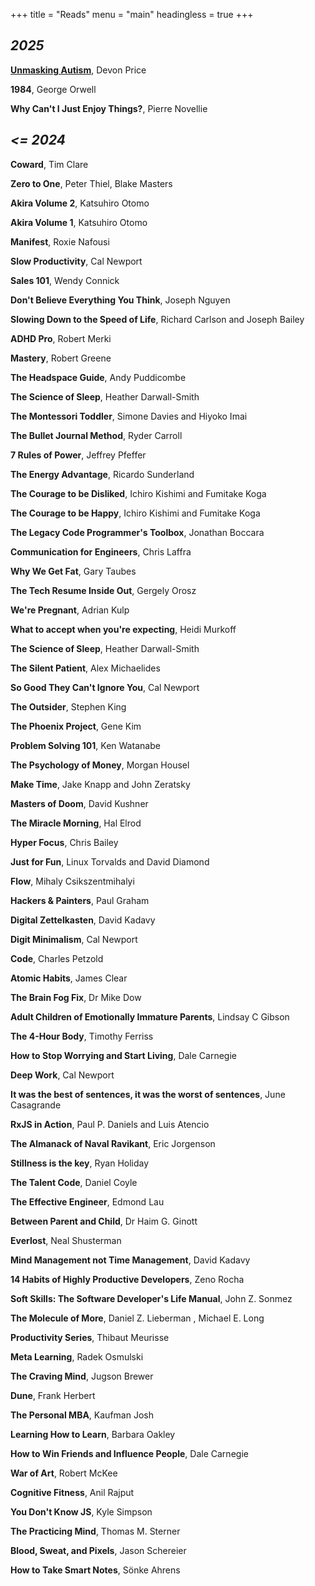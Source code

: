 +++
title = "Reads"
menu = "main"
headingless = true
+++

## _2025_

__[Unmasking Autism](/articles/unmasking-autism/)__, Devon Price

__1984__, George Orwell

__Why Can't I Just Enjoy Things?__, Pierre Novellie

## _<= 2024_

__Coward__, Tim Clare

__Zero to One__, Peter Thiel, Blake Masters

__Akira Volume 2__, Katsuhiro Otomo

__Akira Volume 1__, Katsuhiro Otomo

__Manifest__, Roxie Nafousi

__Slow Productivity__, Cal Newport

__Sales 101__, Wendy Connick 

__Don't Believe Everything You Think__, Joseph Nguyen 

__Slowing Down to the Speed of Life__, Richard Carlson and Joseph Bailey 

__ADHD Pro__, Robert Merki

__Mastery__, Robert Greene 

__The Headspace Guide__, Andy Puddicombe

__The Science of Sleep__, Heather Darwall-Smith 

__The Montessori Toddler__, Simone Davies and Hiyoko Imai

__The Bullet Journal Method__, Ryder Carroll

__7 Rules of Power__, Jeffrey Pfeffer

__The Energy Advantage__, Ricardo Sunderland

__The Courage to be Disliked__, Ichiro Kishimi and Fumitake Koga

__The Courage to be Happy__, Ichiro Kishimi and Fumitake Koga

__The Legacy Code Programmer's Toolbox__, Jonathan Boccara

__Communication for Engineers__, Chris Laffra

__Why We Get Fat__, Gary Taubes

__The Tech Resume Inside Out__, Gergely Orosz

__We're Pregnant__, Adrian Kulp

__What to accept when you're expecting__, Heidi Murkoff

__The Science of Sleep__, Heather Darwall-Smith

__The Silent Patient__, Alex Michaelides

__So Good They Can't Ignore You__, Cal Newport

__The Outsider__, Stephen King

__The Phoenix Project__, Gene Kim

__Problem Solving 101__, Ken Watanabe

__The Psychology of Money__, Morgan Housel

__Make Time__, Jake Knapp and John Zeratsky

__Masters of Doom__, David Kushner

__The Miracle Morning__, Hal Elrod

__Hyper Focus__, Chris Bailey

__Just for Fun__, Linux Torvalds and David Diamond

__Flow__, Mihaly Csikszentmihalyi

__Hackers & Painters__, Paul Graham

__Digital Zettelkasten__, David Kadavy

__Digit Minimalism__, Cal Newport

__Code__, Charles Petzold

__Atomic Habits__, James Clear

__The Brain Fog Fix__, Dr Mike Dow

__Adult Children of Emotionally Immature Parents__, Lindsay C Gibson

__The 4-Hour Body__, Timothy Ferriss

__How to Stop Worrying and Start Living__, Dale Carnegie

__Deep Work__, Cal Newport

__It was the best of sentences, it was the worst of sentences__, June Casagrande

__RxJS in Action__, Paul P. Daniels and Luis Atencio

__The Almanack of Naval Ravikant__, Eric Jorgenson

__Stillness is the key__, Ryan Holiday

__The Talent Code__, Daniel Coyle

__The Effective Engineer__, Edmond Lau

__Between Parent and Child__, Dr Haim G. Ginott

__Everlost__, Neal Shusterman

__Mind Management not Time Management__, David Kadavy

__14 Habits of Highly Productive Developers__, Zeno Rocha

__Soft Skills: The Software Developer's Life Manual__, John Z. Sonmez

__The Molecule of More__, Daniel Z. Lieberman , Michael E. Long

__Productivity Series__, Thibaut Meurisse

__Meta Learning__, Radek Osmulski

__The Craving Mind__, Jugson Brewer

__Dune__, Frank Herbert

__The Personal MBA__, Kaufman Josh

__Learning How to Learn__, Barbara Oakley

__How to Win Friends and Influence People__, Dale Carnegie

__War of Art__, Robert McKee

__Cognitive Fitness__, Anil  Rajput

__You Don't Know JS__, Kyle Simpson

__The Practicing Mind__, Thomas M. Sterner

__Blood, Sweat, and Pixels__, Jason Schereier

__How to Take Smart Notes__, Sönke Ahrens
